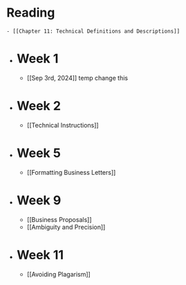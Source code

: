 # Reading
	- [[Chapter 11: Technical Definitions and Descriptions]]
- # Week 1
	- [[Sep 3rd, 2024]] temp change this
- # Week 2
	- [[Technical Instructions]]
- # Week 5
	- [[Formatting Business Letters]]
- # Week 9
	- [[Business Proposals]]
	- [[Ambiguity and Precision]]
- # Week 11
	- [[Avoiding Plagarism]]